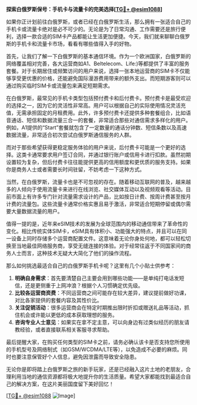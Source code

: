 **探索白俄罗斯保号：手机卡与流量卡的完美选择[[TG💪+ @esim1088](https://t.me/s/esim1088)]**

如果你正计划前往白俄罗斯，或者已经在白俄罗斯生活，那么拥有一张适合自己的手机卡或流量卡绝对是必不可少的。无论是为了日常沟通、工作需要还是旅行便利，选择一款合适的SIM卡产品都能让生活更加便捷。今天，我们就来聊聊白俄罗斯的手机卡和流量卡市场，看看有哪些值得入手的好物。

首先，让我们了解一下白俄罗斯的基本通信环境。作为一个欧洲国家，白俄罗斯的网络覆盖相对完善，各大运营商如A1、Beltelecom、Life:)等都提供了丰富的服务套餐。对于长期居住或频繁访问的用户来说，选择一张本地运营商的SIM卡不仅能够享受更优惠的价格，还能避免国际漫游费用带来的额外支出。而短期游客则可以通过购买临时SIM卡或流量包来满足短期需求。

在白俄罗斯，最常见的手机卡类型包括预付费卡和后付费卡。预付费卡是最受欢迎的选择之一，因为它的灵活性非常高。用户可以根据自己的实际使用情况灵活充值，无需承担固定的月租费用。此外，许多预付费卡还提供多种套餐组合，比如语音通话、短信和数据流量三合一的套餐，非常适合那些对通信需求多样化的用户。例如，A1提供的“Start”套餐就包含了一定数量的通话分钟数、短信条数以及高速数据流量，非常适合初次尝试白俄罗斯通信服务的人群。

而对于那些希望获得更稳定服务体验的用户来说，后付费卡可能是一个更好的选择。这类卡通常要求用户签订合同，并通过银行账户或信用卡进行扣款。虽然初期设置较为复杂，但后付费卡往往能提供更高的信用额度和更优质的服务支持。如果你是商务人士或者需要长时间驻留，不妨考虑一下这种方式。

当然，在白俄罗斯，流量卡也是不可忽视的存在。随着移动互联网的普及，越来越多的人倾向于使用流量卡来进行在线浏览、社交媒体互动以及视频观看等活动。目前市面上有许多专门针对流量需求设计的产品，比如按日计费、按周计费甚至按月计费的流量包。这些流量卡通常价格实惠且易于激活，非常适合短期停留或偶尔需要大量数据流量的用户。

值得一提的是，近年来eSIM技术的发展为全球范围内的移动通信带来了革命性的变化。相比传统实体SIM卡，eSIM具有体积小、功能强大的特点，并且可以在同一设备上同时存储多个运营商配置文件。这意味着无论你身处何地，都可以轻松切换至当地最佳网络服务商，享受无缝连接的体验。对于经常往返于不同国家间的商务人士而言，这种技术无疑大大简化了他们的操作流程。

那么如何挑选最适合自己的白俄罗斯手机卡呢？这里有几个小贴士供参考：

1. **明确自身需求**：首先要清楚自己主要会用到哪些功能——是单纯打电话发短信，还是更侧重于上网冲浪？根据个人习惯确定优先级。
2. **比较各运营商资费**：不同运营商之间可能存在较大差异，建议提前做好功课，对比各家提供的套餐内容及其性价比。
3. **关注促销活动**：很多运营商会在特定时期推出限时折扣或赠送礼品等活动，抓住机会或许能以更低的成本获取理想的服务。
4. **咨询专业人士意见**：如果实在拿不定主意，可以向身边有过类似经历的朋友请教经验，或者直接联系相关客服寻求帮助。

最后提醒大家，在购买任何类型的SIM卡之前，请务必确认该卡是否支持您所使用的手机型号及网络制式（如GSM/WCDMA/LTE等），以免造成不必要的麻烦。同时也要注意保管好个人信息，避免因泄露而导致安全隐患。

无论你是即将踏上白俄罗斯之旅的新手玩家，还是已经融入这片土地的老朋友，合理利用当地的通信资源都将极大地提升你的生活质量。希望大家都能找到最适合自己的解决方案，在这片美丽国度留下美好回忆！

[[TG💪+ @esim1088](https://t.me/s/esim1088) ![Image](https://i.postimg.cc/4NQfJmqS/Snipaste-2025-05-13-00-14-12.png)]